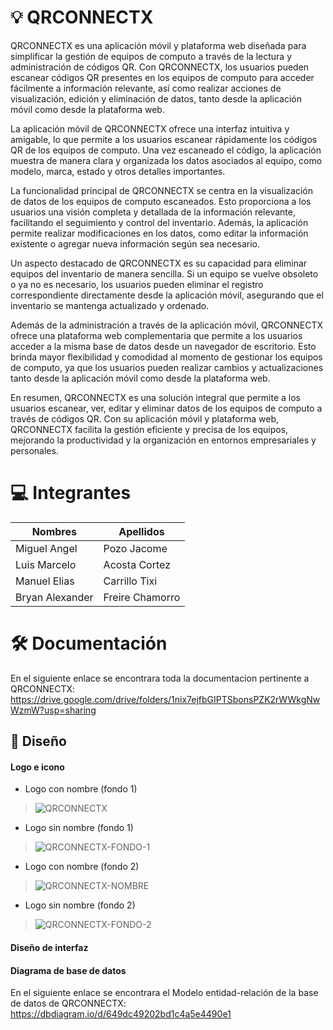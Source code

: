 # :bulb: QRCONNECTX

QRCONNECTX es una aplicación móvil y plataforma web diseñada para simplificar la gestión de equipos de computo a través de la lectura y administración de códigos QR. Con QRCONNECTX, los usuarios pueden escanear códigos QR presentes en los equipos de computo para acceder fácilmente a información relevante, así como realizar acciones de visualización, edición y eliminación de datos, tanto desde la aplicación móvil como desde la plataforma web.

La aplicación móvil de QRCONNECTX ofrece una interfaz intuitiva y amigable, lo que permite a los usuarios escanear rápidamente los códigos QR de los equipos de computo. Una vez escaneado el código, la aplicación muestra de manera clara y organizada los datos asociados al equipo, como modelo, marca, estado y otros detalles importantes.

La funcionalidad principal de QRCONNECTX se centra en la visualización de datos de los equipos de computo escaneados. Esto proporciona a los usuarios una visión completa y detallada de la información relevante, facilitando el seguimiento y control del inventario. Además, la aplicación permite realizar modificaciones en los datos, como editar la información existente o agregar nueva información según sea necesario.

Un aspecto destacado de QRCONNECTX es su capacidad para eliminar equipos del inventario de manera sencilla. Si un equipo se vuelve obsoleto o ya no es necesario, los usuarios pueden eliminar el registro correspondiente directamente desde la aplicación móvil, asegurando que el inventario se mantenga actualizado y ordenado.

Además de la administración a través de la aplicación móvil, QRCONNECTX ofrece una plataforma web complementaria que permite a los usuarios acceder a la misma base de datos desde un navegador de escritorio. Esto brinda mayor flexibilidad y comodidad al momento de gestionar los equipos de computo, ya que los usuarios pueden realizar cambios y actualizaciones tanto desde la aplicación móvil como desde la plataforma web.

En resumen, QRCONNECTX es una solución integral que permite a los usuarios escanear, ver, editar y eliminar datos de los equipos de computo a través de códigos QR. Con su aplicación móvil y plataforma web, QRCONNECTX facilita la gestión eficiente y precisa de los equipos, mejorando la productividad y la organización en entornos empresariales y personales.

# :computer: Integrantes

Nombres | Apellidos 
------ | -------
Miguel Angel | Pozo Jacome 
Luis Marcelo | Acosta Cortez 
Manuel Elias | Carrillo Tixi
Bryan Alexander | Freire Chamorro

# :hammer_and_wrench: Documentación
En el siguiente enlace se encontrara toda la documentacion pertinente a QRCONNECTX: https://drive.google.com/drive/folders/1nix7ejfbGIPTSbonsPZK2rWWkgNwWzmW?usp=sharing

## :art: Diseño

#### Logo e icono
- Logo con nombre (fondo 1)
> ![QRCONNECTX](https://github.com/DEVPLUSEC/QRCONNECTX/assets/125294027/d125643a-283e-480f-911f-8f7b0ff0cdff)
- Logo sin nombre (fondo 1)
> ![QRCONNECTX-FONDO-1](https://github.com/DEVPLUSEC/QRCONNECTX/assets/125294027/1aad0694-6a9e-40ed-8657-c43281fa6413)
- Logo con nombre (fondo 2)
> ![QRCONNECTX-NOMBRE](https://github.com/DEVPLUSEC/QRCONNECTX/assets/125294027/40518f8a-51ee-4c38-b062-75fb972c816c)
- Logo sin nombre (fondo 2)
> ![QRCONNECTX-FONDO-2](https://github.com/DEVPLUSEC/QRCONNECTX/assets/125294027/6eb777a2-1bcf-4ea8-82f4-d17d7f2aa02c)


#### Diseño de interfaz


#### Diagrama de base de datos
En el siguiente enlace se encontrara el Modelo entidad-relación de la base de datos de QRCONNECTX: https://dbdiagram.io/d/649dc49202bd1c4a5e4490e1


